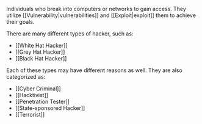 Individuals who break into computers or networks to gain access. They utilize [[Vulnerability|vulnerabilities]] and [[Exploit|exploit]] them to achieve their goals.

There are many different types of hacker, such as:
- [[White Hat Hacker]]
- [[Grey Hat Hacker]]
- [[Black Hat Hacker]]

Each of these types may have different reasons as well. They are also categorized as:
- [[Cyber Criminal]]
- [[Hacktivist]]
- [[Penetration Tester]]
- [[State-sponsored Hacker]]
- [[Terrorist]]